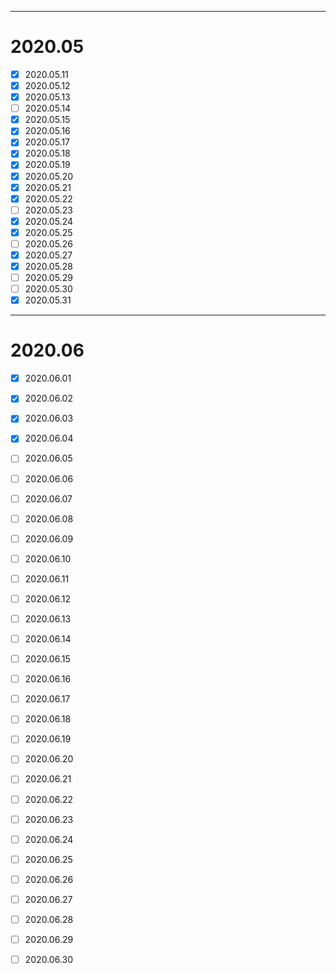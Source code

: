 ------------------------------------------------------------------------------
# 2020.05
-	[x] 2020.05.11
-	[x] 2020.05.12
-	[x]	2020.05.13
-	[ ]	2020.05.14
-	[x]	2020.05.15
-	[x]	2020.05.16
-	[x]	2020.05.17
-	[x]	2020.05.18
-	[x]	2020.05.19
-	[x]	2020.05.20
-	[x]	2020.05.21
-	[x]	2020.05.22
-	[ ]	2020.05.23
-	[x]	2020.05.24
-	[x]	2020.05.25
-	[ ]	2020.05.26
-	[x]	2020.05.27
-	[x]	2020.05.28
-	[ ]	2020.05.29
-	[ ]	2020.05.30
-	[x]	2020.05.31
------------------------------------------------------------------------------
# 2020.06
- [x] 2020.06.01
- [x] 2020.06.02
- [x] 2020.06.03
- [x] 2020.06.04
- [ ] 2020.06.05
- [ ] 2020.06.06
- [ ] 2020.06.07
- [ ] 2020.06.08
- [ ] 2020.06.09
- [ ] 2020.06.10
- [ ] 2020.06.11
- [ ] 2020.06.12
- [ ] 2020.06.13
- [ ] 2020.06.14
- [ ] 2020.06.15
- [ ] 2020.06.16
- [ ] 2020.06.17
- [ ] 2020.06.18
- [ ] 2020.06.19
- [ ] 2020.06.20
- [ ] 2020.06.21
- [ ] 2020.06.22
- [ ] 2020.06.23
- [ ] 2020.06.24
- [ ] 2020.06.25
- [ ] 2020.06.26
- [ ] 2020.06.27
- [ ] 2020.06.28
- [ ] 2020.06.29
- [ ] 2020.06.30



